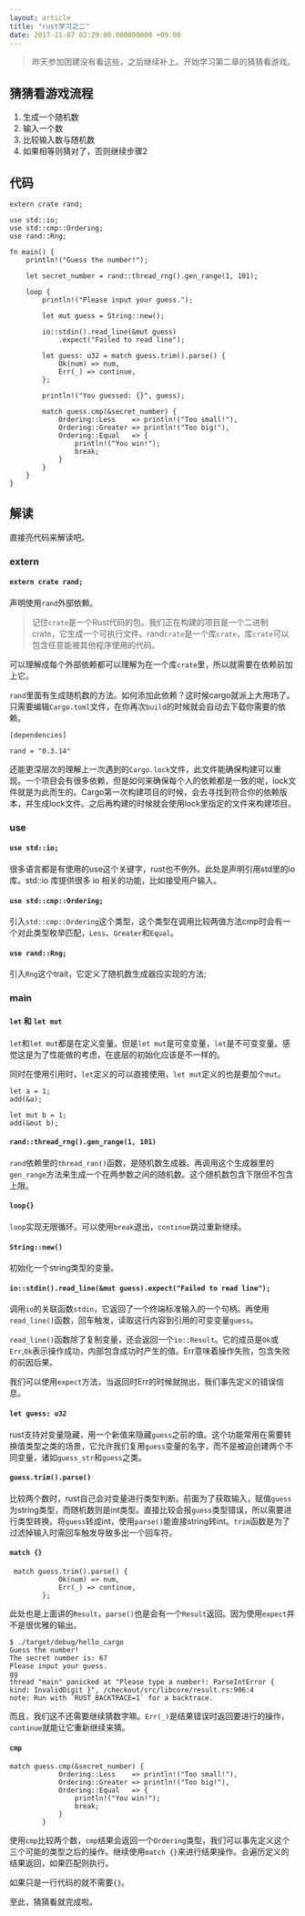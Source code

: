 ```yaml
---
layout: article
title: "rust学习之二"
date: 2017-11-07 02:29:00.000000000 +09:00
---
```


>昨天参加团建没有看这些，之后继续补上。开始学习第二章的猜猜看游戏。

## 猜猜看游戏流程

1. 生成一个随机数
2. 输入一个数
3. 比较输入数与随机数
4. 如果相等则猜对了，否则继续步骤2

## 代码

```
extern crate rand;

use std::io;
use std::cmp::Ordering;
use rand::Rng;

fn main() {
    println!("Guess the number!");

    let secret_number = rand::thread_rng().gen_range(1, 101);

    loop {
        println!("Please input your guess.");

        let mut guess = String::new();

        io::stdin().read_line(&mut guess)
            .expect("Failed to read line");

        let guess: u32 = match guess.trim().parse() {
            Ok(num) => num,
            Err(_) => continue,
        };

        println!("You guessed: {}", guess);

        match guess.cmp(&secret_number) {
            Ordering::Less    => println!("Too small!"),
            Ordering::Greater => println!("Too big!"),
            Ordering::Equal   => {
                println!("You win!");
                break;
            }
        }
    }
}
```

## 解读

直接亮代码来解读吧。

### extern
#### `extern crate rand;`

声明使用`rand`外部依赖。

>记住`crate`是一个Rust代码的包。我们正在构建的项目是一个二进制 crate，它生成一个可执行文件。rand`crate`是一个库`crate`，库`crate`可以包含任意能被其他程序使用的代码。

可以理解成每个外部依赖都可以理解为在一个库`crate`里，所以就需要在依赖前加上它。

`rand`里面有生成随机数的方法。如何添加此依赖？这时候cargo就派上大用场了。只需要编辑`Cargo.toml`文件，在你再次`build`的时候就会自动去下载你需要的依赖。

```
[dependencies]

rand = "0.3.14"
```

还能更深层次的理解上一次遇到的`Cargo.lock`文件，此文件能确保构建可以重现。一个项目会有很多依赖，但是如何来确保每个人的依赖都是一致的呢，lock文件就是为此而生的。Cargo第一次构建项目的时候，会去寻找到符合你的依赖版本，并生成lock文件。之后再构建的时候就会使用lock里指定的文件来构建项目。

### use
#### `use std::io;`

很多语言都是有使用的use这个关键字，rust也不例外。此处是声明引用std里的io库。std::io 库提供很多 io 相关的功能，比如接受用户输入。

#### `use std::cmp::Ordering;`

引入`std::cmp::Ordering`这个类型，这个类型在调用比较两值方法cmp时会有一个对此类型枚举匹配，`Less`、`Greater`和`Equal`。

#### `use rand::Rng;`

引入`Rng`这个trait，它定义了随机数生成器应实现的方法;

### main

#### `let` 和 `let mut`

`let`和`let mut`都是在定义变量。但是`let mut`是可变变量，`let`是不可变变量。感觉这是为了性能做的考虑，在底层的初始化应该是不一样的。

同时在使用引用时，`let`定义的可以直接使用，`let mut`定义的也是要加个`mut`。
```
let a = 1;
add(&a);

let mut b = 1;
add(&mut b);
```

#### `rand::thread_rng().gen_range(1, 101)`

`rand`依赖里的`thread_ran()`函数，是随机数生成器。再调用这个生成器里的`gen_range`方法来生成一个在两参数之间的随机数。这个随机数包含下限但不包含上限。

#### `loop{}`

`loop`实现无限循环。可以使用`break`退出，`continue`跳过重新继续。

#### `String::new()`

初始化一个string类型的变量。

#### `io::stdin().read_line(&mut guess).expect("Failed to read line");`

调用`io`的关联函数`stdin`，它返回了一个终端标准输入的一个句柄。再使用`read_line()`函数，回车触发，读取这行内容到引用的可变变量`guess`。

`read_line()`函数除了复制变量，还会返回一个`io::Result`。它的成员是`Ok`或`Err`,`Ok`表示操作成功，内部包含成功时产生的值。Err意味着操作失败，包含失败的前因后果。

我们可以使用`expect`方法，当返回时Err的时候就抛出，我们事先定义的错误信息。

#### `let guess: u32`

rust支持对变量隐藏，用一个新值来隐藏`guess`之前的值。这个功能常用在需要转换值类型之类的场景，它允许我们复用`guess`变量的名字，而不是被迫创建两个不同变量，诸如`guess_str`和`guess`之类。

#### `guess.trim().parse()`

比较两个数时，rust自己会对变量进行类型判断。前面为了获取输入，赋值`guess`为string类型，而随机数则是int类型。直接比较会报`guess`类型错误，所以需要进行类型转换。将`guess`转成int，使用`parse()`能直接string转int。`trim`函数是为了过滤掉输入时需回车触发导致多出一个回车符。


#### `match {}`

```
 match guess.trim().parse() {
            Ok(num) => num,
            Err(_) => continue,
        };
```
此处也是上面讲的`Result`，`parse()`也是会有一个`Result`返回。因为使用`expect`并不是很优雅的输出。
```
$ ./target/debug/hello_cargo
Guess the number!
The secret number is: 67
Please input your guess.
gg
thread "main" panicked at "Please type a number!: ParseIntError { kind: InvalidDigit }", /checkout/src/libcore/result.rs:906:4
note: Run with `RUST_BACKTRACE=1` for a backtrace.
```
而且，我们这不还需要继续猜数字嘛。`Err(_)`是结果错误时返回要进行的操作，`continue`就能让它重新继续来猜。

#### `cmp`

```
match guess.cmp(&secret_number) {
            Ordering::Less    => println!("Too small!"),
            Ordering::Greater => println!("Too big!"),
            Ordering::Equal   => {
                println!("You win!");
                break;
            }
        }
```
使用`cmp`比较两个数，`cmp`结果会返回一个`Ordering`类型，我们可以事先定义这个三个可能的类型之后的操作。继续使用`match {}`来进行结果操作。会遍历定义的结果返回，如果匹配则执行。

如果只是一行代码的就不需要`{}`。

至此，猜猜看就完成啦。
